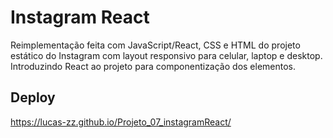 # Instagram React
Reimplementação feita com JavaScript/React, CSS e HTML do projeto estático do Instagram com layout responsivo para celular, laptop e desktop. Introduzindo React ao projeto para componentização dos elementos.

## Deploy
https://lucas-zz.github.io/Projeto_07_instagramReact/
